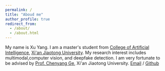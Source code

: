 ```yaml
---
permalink: /
title: "Aboud me"
author_profile: true
redirect_from: 
  - /about/
  - /about.html
---
```


My name is Xu Yang. I am a master's student from [College of Artificial Intelligence](https://iair.xjtu.edu.cn/), [Xi'an Jiaotong University](https://www.xjtu.edu.cn/). My research interest includes multimodal,computer vision, and deepfake detection.
I am very fortunate to be advised by [Prof. Chenyang Ge](https://www.xjtu.edu.cn/jsnr.jsp?urltype=tree.TreeTempUrl&wbtreeid=1632&wbwbxjtuteacherid=1985), Xi'an Jiaotong University.
[Email](1067382252@stu.xjtu.edu.cn) / [Github](https://github.com/Alane-Henry/) 
